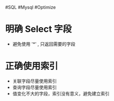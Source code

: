 #SQL #Mysql #Optimize

# 明确 Select 字段
- 避免使用 '\*' , 只返回需要的字段


# 正确使用索引
- 关联字段尽量使用索引
- 查询字段尽量使用索引
- 值变化不大的字段，索引没有意义，避免建立索引